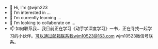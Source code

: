 - 👋 Hi, I’m @wjm223
- 👀 I’m interested in ...
- 🌱 I’m currently learning ...
- 💞️ I’m looking to collaborate on ...
- 📫 如何联系我...
我目前正在学习《动手学深度学习》一书，正在寻找一起学习的小伙伴。可以通过邮箱联系我wjm10523@163.com   wjm10523微信号联系。
<!---
wjm223/wjm223 is a ✨ special ✨ repository because its `README.md` (this file) appears on your GitHub profile.
You can click the Preview link to take a look at your changes.
--->
